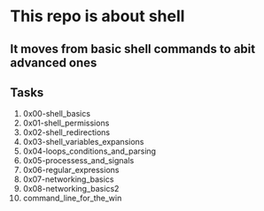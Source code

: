 # This repo is about shell
## It moves from basic shell commands to abit advanced ones
## Tasks
1. 0x00-shell_basics
2. 0x01-shell_permissions
3. 0x02-shell_redirections
4. 0x03-shell_variables_expansions
5. 0x04-loops_conditions_and_parsing
6. 0x05-processess_and_signals
7. 0x06-regular_expressions
8. 0x07-networking_basics
9. 0x08-networking_basics2
10. command_line_for_the_win